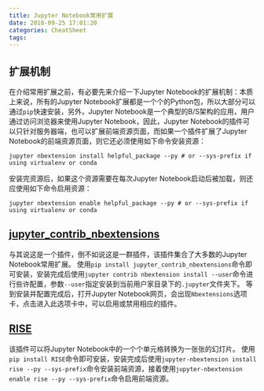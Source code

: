 ```yaml
---
title: Jupyter Notebook常用扩展
date: 2018-09-25 17:01:20
categories: CheatSheet
tags:
---
```


## 扩展机制
在介绍常用扩展之前，有必要先来介绍一下Jupyter Notebook的扩展机制：本质上来说，所有的Jupyter Notebook扩展都是一个个的Python包，所以大部分可以通过`pip`快速安装，另外，Jupyter Notebook是一个典型的B/S架构的应用，用户通过访问浏览器来使用Jupyter Notebook，因此，Jupyter Notebook的插件可以只针对服务器端，也可以扩展前端资源页面，而如果一个插件扩展了Jupyter Notebook的前端资源页面，则它还必须使用如下命令安装资源：
```
jupyter nbextension install helpful_package --py # or --sys-prefix if using virtualenv or conda
```
安装完资源后，如果这个资源需要在每次Jupyter Notebook启动后被加载，则还应使用如下命令启用资源：
```
jupyter nbextension enable helpful_package --py # or --sys-prefix if using virtualenv or conda
```

## [jupyter_contrib_nbextensions](https://github.com/ipython-contrib/jupyter_contrib_nbextensions)
与其说这是一个插件，倒不如说这是一群插件，该插件集合了大多数的Jupyter Notebook常用扩展。
使用`pip install jupyter_contrib_nbextensions`命令即可安装，安装完成后使用`jupyter contrib nbextension install --user`命令进行些许配置，参数`--user`指定安装到当前用户家目录下的`.jupyter`文件夹下。
等到安装并配置完成后，打开Jupyter Notebook网页，会出现`Nbextensions`选项卡，点击进入此选项卡中，可以启用或禁用相应的插件。

## [RISE](https://github.com/damianavila/RISE)
该插件可以将Jupyter Notebook中的一个个单元格转换为一张张的幻灯片。
使用`pip install RISE`命令即可安装，安装完成后使用`jupyter-nbextension install rise --py --sys-prefix`命令安装前端资源，接着使用`jupyter-nbextension enable rise --py --sys-prefix`命令启用前端资源。

##